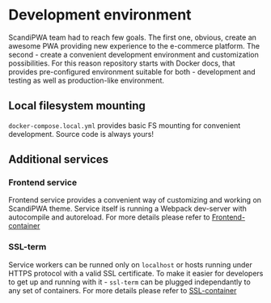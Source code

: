 # Development environment

ScandiPWA team had to reach few goals. The first one, obvious, create an awesome PWA providing new experience to the 
e-commerce platform.
The second - create a convenient development environment and customization possibilities. For this reason repository 
starts with Docker docs, that provides pre-configured environment suitable for both - development and testing as well
 as production-like environment.
 
 ## Local filesystem mounting
 `docker-compose.local.yml` provides basic FS mounting for convenient development. Source code is always yours!
 
 ## Additional services
 
 ### Frontend service
 Frontend service provides a convenient way of customizing and working on ScandiPWA theme.
Service itself is running a Webpack dev-server with autocompile and autoreload. For more details please refer to 
[Frontend-container](/ocker/F-Frontend-container.md)

### SSL-term
Service workers can be runned only on `localhost` or hosts running under HTTPS protocol with a valid SSL certificate.
 To make it easier for developers to get up and running with it - `ssl-term` can be plugged independantly to any set 
 of containers. For more details please refer to [SSL-container](/docker/G-SSL-container.md)
